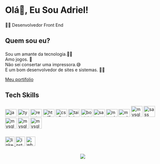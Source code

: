 <h1 align="left">Olá👋, Eu Sou Adriel!</h1>

###

<p align="left">👨‍💻 Desenvolvedor Front End</p>

###

<h2 align="left">Quem sou eu?</h2>

###

<p align="left">Sou um amante da tecnologia.🧑‍💻<br>Amo jogos. 👾 <br>Não sei consertar uma impressora.😅<br>E  um bom desenvolvedor de sites e sistemas. 👨‍💻</p>
  <a href="https://adrielportifolio.site/" target="_blank">
      Meu portifolio
  </a>

###

<h2 align="left">Tech Skills</h2>

###

<div align="left">
  <img src="https://cdn.jsdelivr.net/gh/devicons/devicon/icons/javascript/javascript-original.svg" height="25" width="37" alt="javascript logo"  />
  <img src="https://cdn.jsdelivr.net/gh/devicons/devicon/icons/typescript/typescript-original.svg" height="25" width="37" alt="typescript logo"  />
  <img src="https://cdn.jsdelivr.net/gh/devicons/devicon/icons/react/react-original.svg" height="25" width="37" alt="react logo"  />
  <img src="https://cdn.jsdelivr.net/gh/devicons/devicon/icons/html5/html5-original.svg" height="25" width="37" alt="html5 logo"  />
  <img src="https://cdn.jsdelivr.net/gh/devicons/devicon/icons/css3/css3-original.svg" height="25" width="37" alt="css3 logo"  />
  <img src="https://cdn.jsdelivr.net/gh/devicons/devicon/icons/tailwindcss/tailwindcss-original-wordmark.svg" height="25" width="37" alt="tailwindcss logo"  />
  <img src="https://cdn.jsdelivr.net/gh/devicons/devicon/icons/bootstrap/bootstrap-original.svg" height="25" width="37" alt="bootstrap logo"  />
  <img src="https://cdn.jsdelivr.net/gh/devicons/devicon/icons/sass/sass-original.svg" height="25" width="37" alt="sass logo"  />
  <img src="https://cdn.jsdelivr.net/gh/devicons/devicon/icons/mysql/mysql-original.svg" height="25" width="37" alt="mysql logo"  />
   <img src="https://upload.wikimedia.org/wikipedia/commons/thumb/9/95/Vue.js_Logo_2.svg/512px-Vue.js_Logo_2.svg.png?20170919082558" height="25" width="37" alt="mysql logo"  />
  <img style="    max-width: 100%;
    height: 35px;" src="https://upload.wikimedia.org/wikipedia/commons/thumb/c/cf/Angular_full_color_logo.svg/250px-Angular_full_color_logo.svg.png" height="25" width="37" alt="mysql logo"  />
    <img style="    max-width: 100%;
    height: 35px;" src="https://miro.medium.com/max/640/0*I4KFArErBehs6aaU.webp" height="25" width="37" alt="sass logo"  />
  <img style="    max-width: 100%;
    height: 35px;" src="https://upload.wikimedia.org/wikipedia/commons/thumb/2/27/PHP-logo.svg/260px-PHP-logo.svg.png" height="25" width="37" alt="mysql logo"  />
  <img style="    max-width: 100%;
    height: 35px;" src="https://images.g2crowd.com/uploads/product/image/large_detail/large_detail_f0b606abb6d19089febc9faeeba5bc05/nodejs-development-services.png" height="25" width="37" alt="mysql logo"  />
  <img style="    max-width: 100%;
    height: 35px;" src="https://www.joykal.com/wp-content/uploads/2019/09/codeigniter-icon-512.png" height="25" width="37" alt="mysql logo"  />
</div>

###

<div align="left">
  <a href="https://www.linkedin.com/in/adriel-hahn-ab7196211" target="_blank">
    <img src="https://img.shields.io/static/v1?message=LinkedIn&logo=linkedin&label=&color=0077B5&logoColor=white&labelColor=&style=for-the-badge" height="30" alt="linkedin logo"  />
  </a>
  <img src="https://img.shields.io/static/v1?message=Instagram&logo=instagram&label=&color=E4405F&logoColor=white&labelColor=&style=for-the-badge" height="30" alt="instagram logo"  />
  <a href="https://api.whatsapp.com/send?phone=5551986358851" target="_blank">
    <img src="https://img.shields.io/static/v1?message=Whatsapp&logo=whatsapp&label=&color=25D366&logoColor=white&labelColor=&style=for-the-badge" height="30" alt="whatsapp logo"  />
  </a>
</div>

###

<div align="center">
  <img src="https://profile-counter.glitch.me/98209820Adriel/count.svg?"  />
</div>

###
